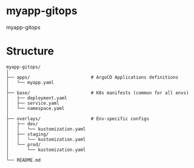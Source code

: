 # myapp-gitops
myapp-gitops

# Structure

    myapp-gitops/
    │
    ├── apps/                       # ArgoCD Applications definitions
    │   └── myapp.yaml
    │
    ├── base/                       # K8s manifests (common for all envs)
    │   ├── deployment.yaml
    │   ├── service.yaml
    │   └── namespace.yaml
    │
    ├── overlays/                   # Env-specific configs
    │   ├── dev/
    │   │   └── kustomization.yaml
    │   ├── staging/
    │   │   └── kustomization.yaml
    │   └── prod/
    │       └── kustomization.yaml
    │
    └── README.md
